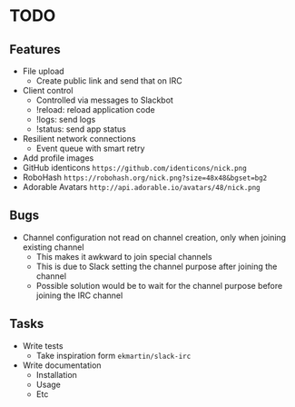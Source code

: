 TODO
====

Features
--------

  - File upload
    - Create public link and send that on IRC
  - Client control
    - Controlled via messages to Slackbot
    - !reload: reload application code
    - !logs: send logs
    - !status: send app status
  - Resilient network connections
    - Event queue with smart retry
  - Add profile images
   - GitHub identicons `https://github.com/identicons/nick.png`
   - RoboHash `https://robohash.org/nick.png?size=48x48&bgset=bg2`
   - Adorable Avatars `http://api.adorable.io/avatars/48/nick.png`


Bugs
----

  - Channel configuration not read on channel creation, only when joining existing channel
    - This makes it awkward to join special channels
    - This is due to Slack setting the channel purpose after joining the channel
    - Possible solution would be to wait for the channel purpose before joining the IRC channel


Tasks
-----

  - Write tests
    - Take inspiration form `ekmartin/slack-irc`
  - Write documentation
    - Installation
    - Usage
    - Etc
